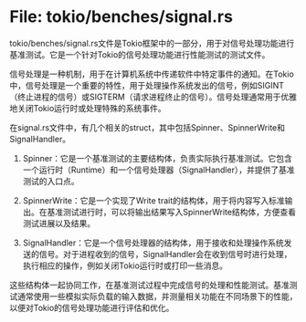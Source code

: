 # File: tokio/benches/signal.rs

tokio/benches/signal.rs文件是Tokio框架中的一部分，用于对信号处理功能进行基准测试。它是一个针对Tokio的信号处理功能进行性能测试的测试文件。

信号处理是一种机制，用于在计算机系统中传递软件中特定事件的通知。在Tokio中，信号处理是一个重要的特性，用于处理操作系统发出的信号，例如SIGINT（终止进程的信号）或SIGTERM（请求进程终止的信号）。信号处理通常用于优雅地关闭Tokio运行时或处理特殊的系统事件。

在signal.rs文件中，有几个相关的struct，其中包括Spinner、SpinnerWrite和SignalHandler。

1. Spinner：它是一个基准测试的主要结构体，负责实际执行基准测试。它包含一个运行时（Runtime）和一个信号处理器（SignalHandler），并提供了基准测试的入口点。

2. SpinnerWrite：它是一个实现了Write trait的结构体，用于将内容写入标准输出。在基准测试进行时，可以将输出结果写入SpinnerWrite结构体，方便查看测试进展以及结果。

3. SignalHandler：它是一个信号处理器的结构体，用于接收和处理操作系统发送的信号。对于进程收到的信号，SignalHandler会在收到信号时进行处理，执行相应的操作，例如关闭Tokio运行时或打印一些消息。

这些结构体一起协同工作，在基准测试过程中完成信号的处理和性能测试。基准测试通常使用一些模拟实际负载的输入数据，并测量相关功能在不同场景下的性能，以便对Tokio的信号处理功能进行评估和优化。

